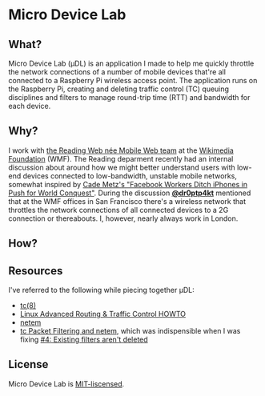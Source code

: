 # Micro Device Lab

## What?

Micro Device Lab (µDL) is an application I made to help me quickly throttle the network connections of a number of mobile devices that're all connected to a Raspberry Pi wireless access point. The application runs on the Raspberry Pi, creating and deleting traffic control (TC) queuing disciplines and filters to manage round-trip time (RTT) and bandwidth for each device.

## Why?

I work with [the Reading Web née Mobile Web team](https://www.mediawiki.org/wiki/Reading/Web) at the [Wikimedia Foundation](https://wikimediafoundation.org) (WMF). The Reading deparment recently had an internal discussion about around how we might better understand users with low-end devices connected to low-bandwidth, unstable mobile networks, somewhat inspired by [Cade Metz's "Facebook Workers Ditch iPhones in Push for World Conquest"](http://www.wired.com/2015/10/facebook-workers-ditch-iphones-in-push-for-world-conquest/). During the discussion [**@dr0ptp4kt**](https://github.com/dr0ptp4kt) mentioned that at the WMF offices in San Francisco there's a wireless network that throttles the network connections of all connected devices to a 2G connection or thereabouts. I, however, nearly always work in London.

## How?

## Resources

I've referred to the following while piecing together µDL:

* [tc(8)](http://man7.org/linux/man-pages/man8/tc.8.html)
* [Linux Advanced Routing & Traffic Control HOWTO](http://lartc.org/howto/index.html)
* [netem](http://www.linuxfoundation.org/collaborate/workgroups/networking/netem)
* [tc Packet Filtering and netem](http://tcn.hypert.net/tcmanual.pdf), which was indispensible when I was fixing [#4: Existing filters aren't deleted](https://github.com/phuedx/micro-device-lab/issues/4)

## License

Micro Device Lab is [MIT-liscensed](./LICENSE).